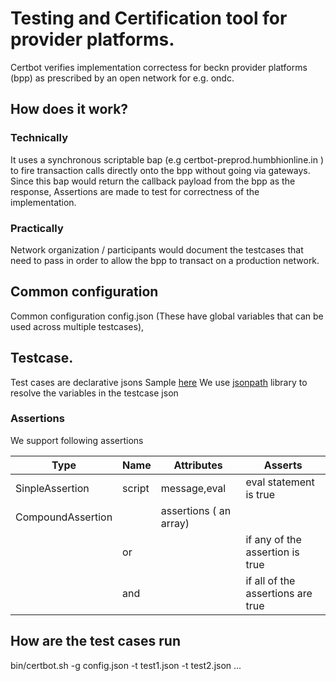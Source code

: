 # Testing and Certification tool for  provider platforms.
Certbot verifies implementation correctess for beckn provider platforms (bpp) as prescribed by an open network for e.g. ondc.

## How does it work? 

### Technically
It uses a synchronous scriptable bap (e.g certbot-preprod.humbhionline.in ) to fire transaction calls directly onto the bpp without going via gateways. 
Since this bap would return the callback payload from the bpp as the response, Assertions are made to test for correctness of the implementation.


### Practically
Network organization / participants would document the testcases that need to pass in order to allow the bpp to transact on a production network.

## Common configuration
Common configuration  config.json  (These have global variables that can be used across multiple testcases), 

## Testcase. 
Test cases are declarative jsons 
Sample [here](./src/test/resources/testcase.json)
We use [jsonpath](https://github.com/json-path/JsonPath)  library to resolve the variables in the testcase json

### Assertions 
We support following assertions 

Type|Name|Attributes| Asserts
-|-|-|-
SinpleAssertion|script|message,eval| eval statement is true
CompoundAssertion|| assertions ( an array) |  
| |or|  |if any of the assertion is true | 
| |and|  |if all of the assertions are true |





## How are the test cases run

bin/certbot.sh -g config.json -t test1.json -t test2.json ... 









